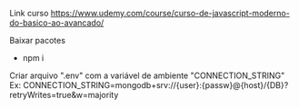 Link curso
https://www.udemy.com/course/curso-de-javascript-moderno-do-basico-ao-avancado/

Baixar pacotes
- npm i

Criar arquivo ".env" com a variável de ambiente "CONNECTION_STRING"
Ex: CONNECTION_STRING=mongodb+srv://{user}:{passw}@{host}/{DB}?retryWrites=true&w=majority